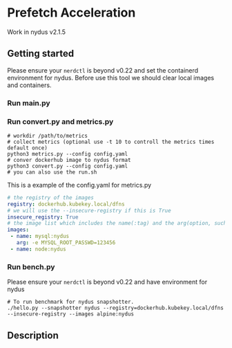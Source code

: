 # Prefetch Acceleration
Work in nydus v2.1.5


## Getting started
Please ensure your `nerdctl` is beyond v0.22 and set the containerd environment for nydus.
Before use this tool we should clear local images and containers.


### Run main.py


### Run convert.py and metrics.py

```shell
# workdir /path/to/metrics
# collect metrics (optional use -t 10 to controll the metrics times default once)
python3 metrics.py --config config.yaml
# conver dockerhub image to nydus format 
python3 convert.py --config config.yaml
# you can also use the run.sh
```

This is a example of the config.yaml for metrics.py
```yaml
# the registry of the images
registry: dockerhub.kubekey.local/dfns
# we will use the --insecure-registry if this is True
insecure_registry: True
# the image list which includes the name(:tag) and the arg(option, such as -e  -v) 
images:
 - name: mysql:nydus 
   arg: -e MYSQL_ROOT_PASSWD=123456
 - name: node:nydus
```
### Run bench.py
Please ensure your `nerdctl` is beyond v0.22 and have environment for nydus
```shell
# To run benchmark for nydus snapshotter.
./hello.py --snapshotter nydus --registry=dockerhub.kubekey.local/dfns --insecure-registry --images alpine:nydus
```
## Description
